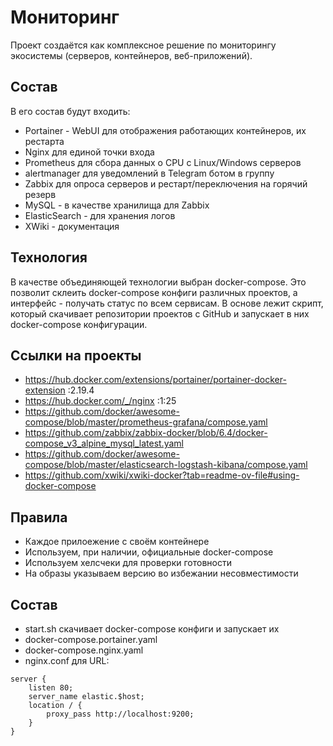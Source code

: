 # Мониторинг
Проект создаётся как комплексное решение по мониторингу экосистемы (серверов, контейнеров, веб-приложений). 
## Состав
В его состав будут входить:
* Portainer - WebUI для отображения работающих контейнеров, их рестарта
* Nginx для единой точки входа
* Prometheus для сбора данных о CPU c Linux/Windows серверов
* alertmanager для уведомлений в Telegram ботом в группу
* Zabbix для опроса серверов и рестарт/переключения на горячий резерв
* MySQL - в качестве хранилища для Zabbix
* ElasticSearch - для хранения логов
* XWiki - документация
## Технология
В качестве объединяющей технологии выбран docker-compose. Это позволит склеить docker-compose конфиги различных проектов, а интерфейс - получать статус по всем сервисам.
В основе лежит скрипт, который скачивает репозитории проектов с GitHub и запускает в них docker-compose конфигурации.
## Ссылки на проекты
* https://hub.docker.com/extensions/portainer/portainer-docker-extension :2.19.4
* https://hub.docker.com/_/nginx :1:25
* https://github.com/docker/awesome-compose/blob/master/prometheus-grafana/compose.yaml
* https://github.com/zabbix/zabbix-docker/blob/6.4/docker-compose_v3_alpine_mysql_latest.yaml
* https://github.com/docker/awesome-compose/blob/master/elasticsearch-logstash-kibana/compose.yaml
* https://github.com/xwiki/xwiki-docker?tab=readme-ov-file#using-docker-compose
## Правила
* Каждое прилоежение с своём контейнере
* Используем, при наличии, официальные docker-compose
* Используем хелсчеки для проверки готовности
* На образы указываем версию во избежании несовместимости
## Состав
* start.sh скачивает docker-compose конфиги и запускает их
* docker-compose.portainer.yaml
* docker-compose.nginx.yaml
* nginx.conf для URL:
```
server {
    listen 80;
    server_name elastic.$host;
    location / {
        proxy_pass http://localhost:9200;
    }
}
```
